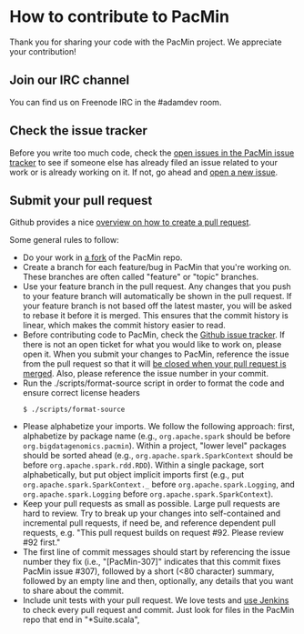 How to contribute to PacMin
=========================

Thank you for sharing your code with the PacMin project. We appreciate your contribution!

## Join our IRC channel

You can find us on Freenode IRC in the #adamdev room.

## Check the issue tracker

Before you write too much code, check the [open issues in the PacMin issue tracker](https://github.com/bigdatagenomics/pacmin/issues?state=open)
to see if someone else has already filed an issue related to your work or is already working on it. If not, go ahead and 
[open a new issue](https://github.com/bigdatagenomics/pacmin/issues/new).

## Submit your pull request

Github provides a nice [overview on how to create a pull request](https://help.github.com/articles/creating-a-pull-request).

Some general rules to follow:

* Do your work in [a fork](https://help.github.com/articles/fork-a-repo) of the PacMin repo.
* Create a branch for each feature/bug in PacMin that you're working on. These branches are often called "feature"
or "topic" branches.
* Use your feature branch in the pull request. Any changes that you push to your feature branch will automatically
be shown in the pull request.  If your feature branch is not based off the latest master, you will be asked to rebase
it before it is merged. This ensures that the commit history is linear, which makes the commit history easier to read.
* Before contributing code to PacMin, check the [Github issue tracker](https://github.com/bigdatagenomics/pacmin/issues).
If there is not an open ticket for what you would like to work on, please open it. When you submit your changes to PacMin,
reference the issue from the pull request so that it will [be closed when your pull request is merged](https://github.com/blog/1506-closing-issues-via-pull-requests).
Also, please reference the issue number in your commit.
* Run the ./scripts/format-source script in order to format the code and ensure correct license headers
  ```
  $ ./scripts/format-source
  ```
* Please alphabetize your imports. We follow the following approach: first, alphabetize by package name (e.g., `org.apache.spark`
should be before `org.bigdatagenomics.pacmin`). Within a project, "lower level" packages should be sorted ahead (e.g.,
`org.apache.spark.SparkContext` should be before `org.apache.spark.rdd.RDD`). Within a single package, sort alphabetically,
but put object implicit imports first (e.g., put `org.apache.spark.SparkContext._` before `org.apache.spark.Logging`, and
`org.apache.spark.Logging` before `org.apache.spark.SparkContext`).
* Keep your pull requests as small as possible. Large pull requests are hard to review. Try to break up your changes
into self-contained and incremental pull requests, if need be, and reference dependent pull requests, e.g. "This pull
request builds on request #92. Please review #92 first."
* The first line of commit messages should start by referencing the issue number they fix (i.e., "[PacMin-307]" indicates that
this commit fixes PacMin issue #307), followed by a short (<80 character) summary, followed by an empty line and then,
optionally, any details that you want to share about the commit.
* Include unit tests with your pull request. We love tests and [use Jenkins](https://amplab.cs.berkeley.edu/jenkins/)
to check every pull request and commit. Just look for files in the PacMin repo that end in "*Suite.scala", 

